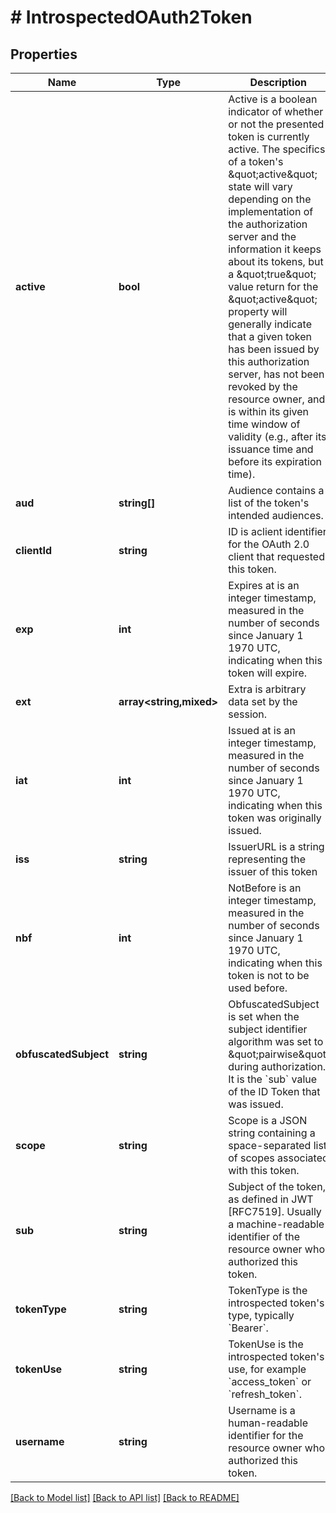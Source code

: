 # # IntrospectedOAuth2Token

## Properties

Name | Type | Description | Notes
------------ | ------------- | ------------- | -------------
**active** | **bool** | Active is a boolean indicator of whether or not the presented token is currently active.  The specifics of a token&#39;s \&quot;active\&quot; state will vary depending on the implementation of the authorization server and the information it keeps about its tokens, but a \&quot;true\&quot; value return for the \&quot;active\&quot; property will generally indicate that a given token has been issued by this authorization server, has not been revoked by the resource owner, and is within its given time window of validity (e.g., after its issuance time and before its expiration time). |
**aud** | **string[]** | Audience contains a list of the token&#39;s intended audiences. | [optional]
**clientId** | **string** | ID is aclient identifier for the OAuth 2.0 client that requested this token. | [optional]
**exp** | **int** | Expires at is an integer timestamp, measured in the number of seconds since January 1 1970 UTC, indicating when this token will expire. | [optional]
**ext** | **array<string,mixed>** | Extra is arbitrary data set by the session. | [optional]
**iat** | **int** | Issued at is an integer timestamp, measured in the number of seconds since January 1 1970 UTC, indicating when this token was originally issued. | [optional]
**iss** | **string** | IssuerURL is a string representing the issuer of this token | [optional]
**nbf** | **int** | NotBefore is an integer timestamp, measured in the number of seconds since January 1 1970 UTC, indicating when this token is not to be used before. | [optional]
**obfuscatedSubject** | **string** | ObfuscatedSubject is set when the subject identifier algorithm was set to \&quot;pairwise\&quot; during authorization. It is the &#x60;sub&#x60; value of the ID Token that was issued. | [optional]
**scope** | **string** | Scope is a JSON string containing a space-separated list of scopes associated with this token. | [optional]
**sub** | **string** | Subject of the token, as defined in JWT [RFC7519]. Usually a machine-readable identifier of the resource owner who authorized this token. | [optional]
**tokenType** | **string** | TokenType is the introspected token&#39;s type, typically &#x60;Bearer&#x60;. | [optional]
**tokenUse** | **string** | TokenUse is the introspected token&#39;s use, for example &#x60;access_token&#x60; or &#x60;refresh_token&#x60;. | [optional]
**username** | **string** | Username is a human-readable identifier for the resource owner who authorized this token. | [optional]

[[Back to Model list]](../../README.md#models) [[Back to API list]](../../README.md#endpoints) [[Back to README]](../../README.md)
